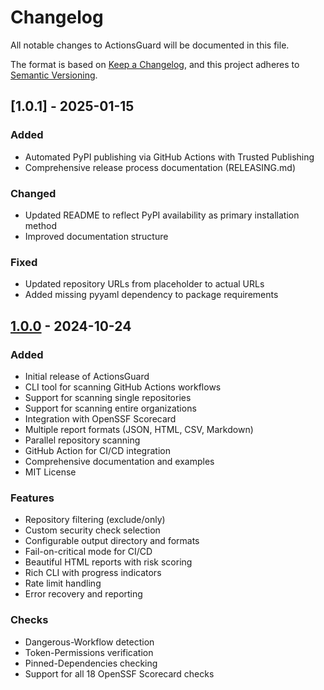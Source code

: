 # Changelog

All notable changes to ActionsGuard will be documented in this file.

The format is based on [Keep a Changelog](https://keepachangelog.com/en/1.0.0/),
and this project adheres to [Semantic Versioning](https://semver.org/spec/v2.0.0.html).

## [1.0.1] - 2025-01-15

### Added
- Automated PyPI publishing via GitHub Actions with Trusted Publishing
- Comprehensive release process documentation (RELEASING.md)

### Changed
- Updated README to reflect PyPI availability as primary installation method
- Improved documentation structure

### Fixed
- Updated repository URLs from placeholder to actual URLs
- Added missing pyyaml dependency to package requirements

## [1.0.0] - 2024-10-24

### Added
- Initial release of ActionsGuard
- CLI tool for scanning GitHub Actions workflows
- Support for scanning single repositories
- Support for scanning entire organizations
- Integration with OpenSSF Scorecard
- Multiple report formats (JSON, HTML, CSV, Markdown)
- Parallel repository scanning
- GitHub Action for CI/CD integration
- Comprehensive documentation and examples
- MIT License

### Features
- Repository filtering (exclude/only)
- Custom security check selection
- Configurable output directory and formats
- Fail-on-critical mode for CI/CD
- Beautiful HTML reports with risk scoring
- Rich CLI with progress indicators
- Rate limit handling
- Error recovery and reporting

### Checks
- Dangerous-Workflow detection
- Token-Permissions verification
- Pinned-Dependencies checking
- Support for all 18 OpenSSF Scorecard checks

[1.0.0]: https://github.com/your-username/actionsguard/releases/tag/v1.0.0
